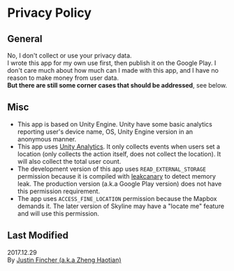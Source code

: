 # Privacy Policy
<!--{h1:.massive-header.-with-tagline}-->

## General
No, I don't collect or use your privacy data.  
I wrote this app for my own use first, then publish it on the Google Play. I don't care much about how much can I made with this app, and I have no reason to make money from user data.  
**But there are still some corner cases that should be addressed**, see below.

## Misc
- This app is based on Unity Engine. Unity have some basic analytics reporting user's device name, OS, Unity Engine version in an anonymous manner.
- This app uses [Unity Analytics](https://unity3d.com/unity/features/analytics). It only collects events when users set a location (only collects the action itself, does not collect the location). It will also collect the total user count.
- The development version of this app uses `READ_EXTERNAL_STORAGE` permission because it is compiled with [leakcanary](https://github.com/square/leakcanary) to detect memory leak. The production version (a.k.a Google Play version) does not have this permission requirement.
- The app uses `ACCESS_FINE_LOCATION` permission because the Mapbox demands it. The later version of Skyline may have a "locate me" feature and will use this permission.

## Last Modified
2017.12.29  
By [Justin Fincher (a.k.a Zheng Haotian)](https://fincher.im)
